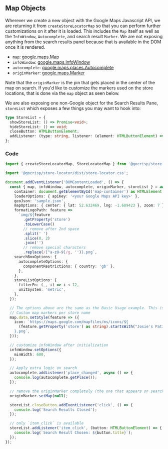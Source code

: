 ## Map Objects

Wherever we create a new object with the Google Maps Javascript API, we are returning it from `createStoreLocatorMap` so that you can perform further customizations on it after it is loaded. This includes the `Map` itself as well as the `InfoWindow`, `Autocomplete`, and search result `Marker`. We are not exposing anything from the search results panel because that is available in the DOM once it is rendered.

- `map`: [google.maps.Map](https://developers.google.com/maps/documentation/javascript/reference/map?hl=en#Map)
- `infoWindow`: [google.maps.InfoWindow](https://developers.google.com/maps/documentation/javascript/reference/info-window)
- `autocomplete`: [google.maps.places.Autocomplete](https://developers.google.com/maps/documentation/javascript/places-autocomplete)
- `originMarker`: [google.maps.Marker](https://developers.google.com/maps/documentation/javascript/markers)

Note that the `originMarker` is the pin that gets placed in the center of the map on search. If you'd like to customize the markers used on the store locations, that is done via the `map` object as seen below.


We are also exposing one non-Google object for the Search Results Pane, `storeList` which exposes a few things you may want to hook into:

```TypeScript
type StoreList = {
  showStoreList: () => Promise<void>;
  hideStoreList: () => void;
  closeButton: HTMLButtonElement;
  addListener: (type: string, listener: (element: HTMLButtonElement) => void)
};
```

### Code

```TypeScript
import { createStoreLocatorMap, StoreLocatorMap } from '@gocrisp/store-locator';

import '@gocrisp/store-locator/dist/store-locator.css';

document.addEventListener('DOMContentLoaded', () => {
  const { map, infoWindow, autocomplete, originMarker, storeList } = await createStoreLocatorMap({
    container: document.getElementById('map-container') as HTMLElement,
    loaderOptions: { apiKey: '<your Google Maps API key>' },
    geoJson: 'sample.json',
    mapOptions: { center: { lat: 52.632469, lng: -1.689423 }, zoom: 7 },
    formatLogoPath: feature =>
      `img/${feature
        .getProperty('store')
        .toLowerCase()
        // remove after 2nd space
        .split(' ')
        .slice(0, 2)
        .join('')
        // remove special characters
        .replace(/[^a-z0-9]/g, '')}.png`,
    searchBoxOptions: {
      autocompleteOptions: {
        componentRestrictions: { country: 'gb' },
      },
    },
    storeListOptions: {
      filterFn: (_, i) => i < 12,
      unitSystem: 'metric',
    },
  });

  // The options above are the same as the Basic Usage example. This is where the fun happens:
  // Custom map markers per store name
  map.data.setStyle(feature => ({
    icon: `https://maps.google.com/mapfiles/ms/icons/${
      (feature.getProperty('store') as string).startsWith("Josie's Patisserie") ? 'orange' : 'green'
    }.png`,
  }));

  // customize infoWindow after initialization
  infoWindow.setOptions({
    minWidth: 600,
  });

  // Apply extra logic on search
  autocomplete.addListener('place_changed', async () => {
    console.log(autocomplete.getPlace());
  });

  // remove the originMarker completely (the one that appears on search)
  originMarker.setMap(null);

  storeList.closeButton.addEventListener('click', () => {
    console.log('Search Results Closed');
  });

  // only `item_click` is available
  storeList.addListener('item_click', (button: HTMLButtonElement) => {
    console.log(`Search Result Chosen: ${button.title}`);
  });
});
```





